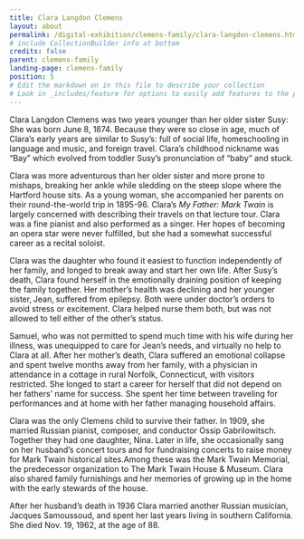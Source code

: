 ```yaml
---
title: Clara Langdon Clemens
layout: about
permalink: /digital-exhibition/clemens-family/clara-langdon-clemens.html
# include CollectionBuilder info at bottom
credits: false
parent: clemens-family
landing-page: clemens-family
position: 5
# Edit the markdown on in this file to describe your collection
# Look in _includes/feature for options to easily add features to the page
---
```


Clara Langdon Clemens was two years younger than her older sister Susy: She was born June 8, 1874. Because they were so close in age, much of Clara’s early years are similar to Susy’s: full of social life, homeschooling in language and music, and foreign travel. Clara’s childhood nickname was “Bay” which evolved from toddler Susy’s pronunciation of “baby” and stuck.

Clara was more adventurous than her older sister and more prone to mishaps, breaking her ankle while sledding on the steep slope where the Hartford house sits. As a young woman, she accompanied her parents on their round-the-world trip in 1895-96. Clara’s *My Father: Mark Twain* is largely concerned with describing their travels on that lecture tour. Clara was a fine pianist and also performed as a singer. Her hopes of becoming an opera star were never fulfilled, but she had a somewhat successful career as a recital soloist.

Clara was the daughter who found it easiest to function independently of her family, and longed to break away and start her own life. After Susy’s death, Clara found herself in the emotionally draining position of keeping the family together. Her mother’s health was declining and her younger sister‚ Jean‚ suffered from epilepsy. Both were under doctor’s orders to avoid stress or excitement. Clara helped nurse them both, but was not allowed to tell either of the other’s status.

Samuel, who was not permitted to spend much time with his wife during her illness, was unequipped to care for Jean’s needs, and virtually no help to Clara at all. After her mother’s death, Clara suffered an emotional collapse and spent twelve months away from her family, with a physician in attendance in a cottage in rural Norfolk, Connecticut, with visitors restricted. She longed to start a career for herself that did not depend on her fathers’ name for success. She spent her time between traveling for performances and at home with her father managing household affairs.

Clara was the only Clemens child to survive their father. In 1909, she married Russian pianist, composer, and conductor Ossip Gabrilowitsch. Together they had one daughter, Nina. Later in life, she occasionally sang on her husband’s concert tours and for fundraising concerts to raise money for Mark Twain historical sites.Among these was the Mark Twain Memorial, the predecessor organization to The  Mark Twain House & Museum. Clara also shared family furnishings and her memories of growing up in the home with the early stewards of the house.

After her husband’s death in 1936 Clara married another Russian musician, Jacques Samoussoud, and spent her last years living in southern California. She died Nov. 19, 1962, at the age of 88.
